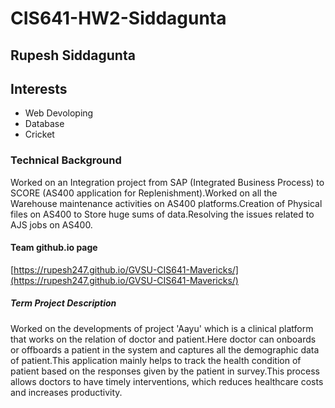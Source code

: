 # CIS641-HW2-Siddagunta
## Rupesh Siddagunta
## Interests
* Web Devoloping
* Database 
* Cricket
### Technical Background
Worked on an Integration project from SAP (Integrated Business Process) to SCORE (AS400 application for Replenishment).Worked on all the Warehouse maintenance activities on AS400 platforms.Creation of Physical files on AS400 to Store huge sums of data.Resolving the issues related to AJS jobs on AS400.
#### Team github.io page
[https://rupesh247.github.io/GVSU-CIS641-Mavericks/](https://rupesh247.github.io/GVSU-CIS641-Mavericks/)
##### Term Project Description
Worked on the developments of project 'Aayu' which is a clinical platform that works on the relation of doctor and patient.Here doctor can onboards or offboards a patient in the system and captures all the demographic data of patient.This application mainly helps to track the health condition of patient based on the responses given by the patient in survey.This process allows doctors to have timely interventions, which reduces healthcare costs and increases productivity.     

